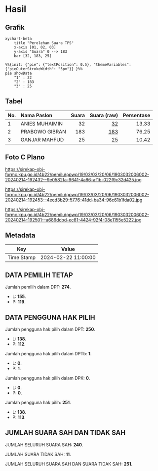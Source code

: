 # Hasil

## Grafik

```mermaid
xychart-beta
    title "Perolehan Suara TPS"
    x-axis [01, 02, 03]
    y-axis "Suara" 0 --> 183
    bar [32, 183, 25]
```

```mermaid
%%{init: {"pie": {"textPosition": 0.5}, "themeVariables": {"pieOuterStrokeWidth": "5px"}} }%%
pie showData
    "1" : 32
    "2" : 183
    "3" : 25
```

## Tabel

| No. | Nama Paslon    | Suara | Suara (raw) | Persentase |
|:--- |:-------------- | -----:| -----------:| ----------:|
| 1   | ANIES MUHAIMIN | 32    | [32][p-1]   | 13,33      |
| 2   | PRABOWO GIBRAN | 183   | [183][p-2]  | 76,25      |
| 3   | GANJAR MAHFUD  | 25    | [25][p-3]   | 10,42      |


[p-1]: https://github.com/gigit-pemilu/pemilu-2024-19-kepulauan-bangka-belitung/blob/main/pilpres/hitung-suara/sub/19-kepulauan-bangka-belitung/sub/03-bangka-selatan/sub/03-airgegas/sub/2006-nangka/sub/002-tps/sub/paslon-1.txt
[p-2]: https://github.com/gigit-pemilu/pemilu-2024-19-kepulauan-bangka-belitung/blob/main/pilpres/hitung-suara/sub/19-kepulauan-bangka-belitung/sub/03-bangka-selatan/sub/03-airgegas/sub/2006-nangka/sub/002-tps/sub/paslon-2.txt
[p-3]: https://github.com/gigit-pemilu/pemilu-2024-19-kepulauan-bangka-belitung/blob/main/pilpres/hitung-suara/sub/19-kepulauan-bangka-belitung/sub/03-bangka-selatan/sub/03-airgegas/sub/2006-nangka/sub/002-tps/sub/paslon-3.txt

## Foto C Plano

https://sirekap-obj-formc.kpu.go.id/4b22/pemilu/ppwp/19/03/03/20/06/1903032006002-20240214-192432--9e0582fa-9641-4a86-af1b-022f9c32d425.jpg

https://sirekap-obj-formc.kpu.go.id/4b22/pemilu/ppwp/19/03/03/20/06/1903032006002-20240214-192453--4ecd3b29-5776-41dd-ba34-96c61b1fda02.jpg

https://sirekap-obj-formc.kpu.go.id/4b22/pemilu/ppwp/19/03/03/20/06/1903032006002-20240214-192501--a686dcbd-ec81-4424-92f4-08e1155e5222.jpg


## Metadata

| Key        | Value               |
| ---------- | ------------------- |
| Time Stamp | 2024-02-22 11:00:00 |


## DATA PEMILIH TETAP

Jumlah pemilih dalam DPT: **274**.
 * L: **155**.
 * P: **119**.

## DATA PENGGUNA HAK PILIH

Jumlah pengguna hak pilih dalam DPT: **250**.
 * L: **138**.
 * P: **112**.

Jumlah pengguna hak pilih dalam DPTb: **1**.
 * L: **0**.
 * P: **1**.

Jumlah pengguna hak pilih dalam DPK: **0**.
 * L: **0**.
 * P: **0**.

Jumlah pengguna hak pilih: **251**.
 * L: **138**.
 * P: **113**.

## JUMLAH SUARA SAH DAN TIDAK SAH

JUMLAH SELURUH SUARA SAH: **240**.

JUMLAH SUARA TIDAK SAH: **11**.

JUMLAH SELURUH SUARA SAH DAN SUARA TIDAK SAH: **251**.


